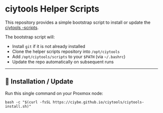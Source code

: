# ciytools Helper Scripts

This repository provides a simple bootstrap script to install or update the [ciytools -scripts](https://github.com/ciybe/ciytools).

The bootstrap script will:

- Install `git` if it is not already installed
- Clone the helper scripts repository into `/opt/ciytools`
- Add `/opt/ciytools/scripts` to your `$PATH` (via `~/.bashrc`)
- Update the repo automatically on subsequent runs

---

## 🚀 Installation / Update

Run this single command on your Proxmox node:

```
bash -c "$(curl -fsSL https://ciybe.github.io/ciytools/ciytools-install.sh)"
```
